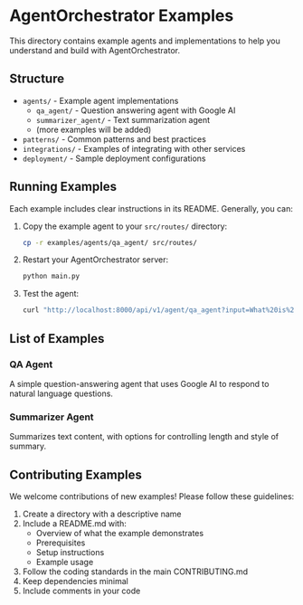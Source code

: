 # AgentOrchestrator Examples

This directory contains example agents and implementations to help you understand and build with AgentOrchestrator.

## Structure

- `agents/` - Example agent implementations
  - `qa_agent/` - Question answering agent with Google AI
  - `summarizer_agent/` - Text summarization agent
  - (more examples will be added)
- `patterns/` - Common patterns and best practices
- `integrations/` - Examples of integrating with other services
- `deployment/` - Sample deployment configurations

## Running Examples

Each example includes clear instructions in its README. Generally, you can:

1. Copy the example agent to your `src/routes/` directory:
   ```bash
   cp -r examples/agents/qa_agent/ src/routes/
   ```

2. Restart your AgentOrchestrator server:
   ```bash
   python main.py
   ```

3. Test the agent:
   ```bash
   curl "http://localhost:8000/api/v1/agent/qa_agent?input=What%20is%20the%20capital%20of%20France%3F"
   ```

## List of Examples

### QA Agent

A simple question-answering agent that uses Google AI to respond to natural language questions.

### Summarizer Agent

Summarizes text content, with options for controlling length and style of summary.

## Contributing Examples

We welcome contributions of new examples! Please follow these guidelines:

1. Create a directory with a descriptive name
2. Include a README.md with:
   - Overview of what the example demonstrates
   - Prerequisites
   - Setup instructions
   - Example usage
3. Follow the coding standards in the main CONTRIBUTING.md
4. Keep dependencies minimal
5. Include comments in your code 
